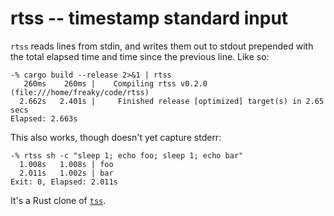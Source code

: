 # rtss -- timestamp standard input

`rtss` reads lines from stdin, and writes them out to stdout prepended with the
total elapsed time and time since the previous line.  Like so:

```
-% cargo build --release 2>&1 | rtss
   260ms    260ms |    Compiling rtss v0.2.0 (file:///home/freaky/code/rtss)
  2.662s   2.401s |     Finished release [optimized] target(s) in 2.65 secs
Elapsed: 2.663s
```

This also works, though doesn't yet capture stderr:

```
-% rtss sh -c "sleep 1; echo foo; sleep 1; echo bar"
  1.008s   1.008s | foo
  2.011s   1.002s | bar
Exit: 0, Elapsed: 2.011s
```

It's a Rust clone of [`tss`](https://github.com/kevinburke/tss).
